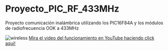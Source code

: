 # Proyecto_PIC_RF_433MHz
Proyecto comunicación inalámbrica utilizando los PIC16F84A y los módulos de radiofrecuencia OOK a 433MHz

![wireless](https://i9.ytimg.com/vi_webp/p3odrQBYL-k/maxresdefault.webp?v=663e6a26&sqp=CISV1LoG&rs=AOn4CLDVBQ8JCJB40nPxltu96wNFgCRdzA)
[Mira el video del funcionamiento en YouTube haciendo click aqui!](https://www.youtube.com/watch?v=p3odrQBYL-k)
